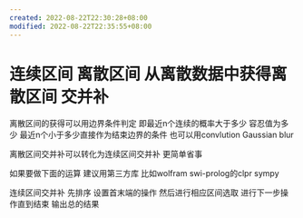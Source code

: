 ```yaml
---
created: 2022-08-22T22:30:28+08:00
modified: 2022-08-22T22:35:55+08:00
---
```


# 连续区间 离散区间 从离散数据中获得离散区间 交并补

离散区间的获得可以用边界条件判定 即最近n个连续的概率大于多少 容忍值为多少 最近n个小于多少直接作为结束边界的条件 也可以用convlution Gaussian blur

离散区间交并补可以转化为连续区间交并补 更简单省事

如果要做下面的运算 建议用第三方库 比如wolfram swi-prolog的clpr sympy

连续区间交并补 先排序 设置首末端的操作 然后进行相应区间选取 进行下一步操作直到结束 输出总的结果
